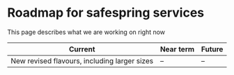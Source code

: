 # Roadmap for safespring services

This page describes what we are working on right now

|Current|Near term|Future|
|-------|---------|------|
|New revised flavours, including larger sizes|–|–|

